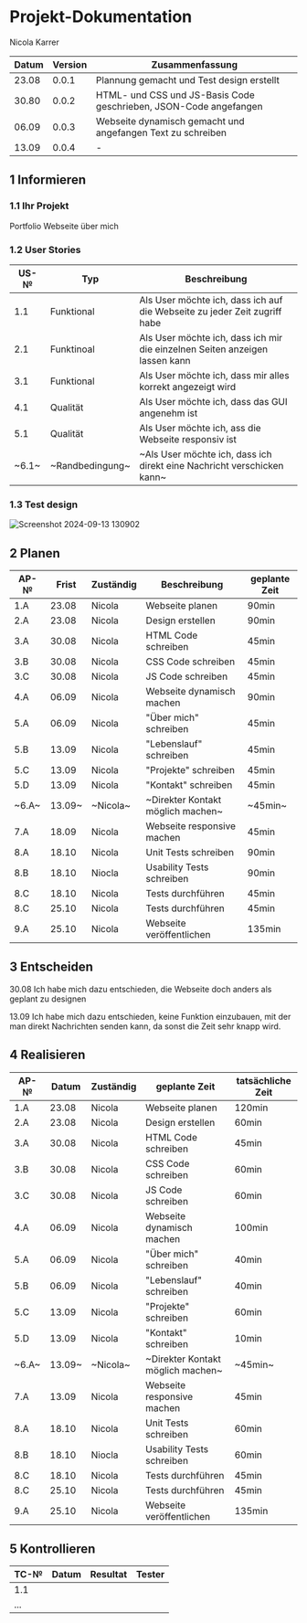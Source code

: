 # Projekt-Dokumentation

Nicola Karrer

| Datum | Version | Zusammenfassung                                              |
| ----- | ------- | ------------------------------------------------------------ |
| 23.08 | 0.0.1   | Plannung gemacht und Test design erstellt |
| 30.80 | 0.0.2   | HTML- und CSS und JS-Basis Code geschrieben, JSON-Code angefangen |
| 06.09 | 0.0.3   | Webseite dynamisch gemacht und angefangen Text zu schreiben |
| 13.09 | 0.0.4   | - |

## 1 Informieren

### 1.1 Ihr Projekt

Portfolio Webseite über mich

### 1.2 User Stories

| US-№ | Typ  | Beschreibung                       |
| ---- | ---- | ---------------------------------- |
| 1.1  | Funktional | Als User möchte ich, dass ich auf die Webseite zu jeder Zeit zugriff habe |
| 2.1  | Funktinoal | Als User möchte ich, dass ich mir die einzelnen Seiten anzeigen lassen kann  |
| 3.1  | Funktional | Als User möchte ich, dass mir alles korrekt angezeigt wird |
| 4.1  | Qualität | Als User möchte ich, dass das GUI angenehm ist |
| 5.1  | Qualität | Als User möchte ich, ass die Webseite responsiv ist |
| ~6.1~  | ~Randbedingung~ | ~Als User möchte ich, dass ich direkt eine Nachricht verschicken kann~ |

### 1.3 Test design

![Screenshot 2024-09-13 130902](https://github.com/user-attachments/assets/ef9a4a1d-2e08-4c7e-9032-edfed5957213)

## 2 Planen

| AP-№ | Frist | Zuständig | Beschreibung | geplante Zeit |
| ---- | ----- | --------- | ------------ | ------------- |
| 1.A  | 23.08 | Nicola | Webseite planen | 90min |
| 2.A  | 23.08 | Nicola | Design erstellen | 90min |
| 3.A  | 30.08 | Nicola | HTML Code schreiben | 45min |
| 3.B  | 30.08 | Nicola | CSS Code schreiben | 45min |
| 3.C  | 30.08 | Nicola | JS Code schreiben | 45min |
| 4.A  | 06.09 | Nicola | Webseite dynamisch machen | 90min |
| 5.A  | 06.09 | Nicola | "Über mich" schreiben | 45min |
| 5.B  | 13.09 | Nicola | "Lebenslauf" schreiben | 45min |
| 5.C  | 13.09 | Nicola | "Projekte" schreiben | 45min |
| 5.D  | 13.09 | Nicola | "Kontakt" schreiben | 45min |
| ~6.A~  | 13.09~ | ~Nicola~ | ~Direkter Kontakt möglich machen~ | ~45min~ |
| 7.A  | 18.09 | Nicola | Webseite responsive machen | 45min |
| 8.A  | 18.10 | Nicola | Unit Tests schreiben | 90min |
| 8.B  | 18.10 | Niocla | Usability Tests schreiben | 90min |
| 8.C  | 18.10 | Nicola | Tests durchführen | 45min |
| 8.C  | 25.10 | Nicola | Tests durchführen | 45min |
| 9.A  | 25.10 | Nicola | Webseite veröffentlichen | 135min |

## 3 Entscheiden

30.08 Ich habe mich dazu entschieden, die Webseite doch anders als geplant zu designen

13.09 Ich habe mich dazu entschieden, keine Funktion einzubauen, mit der man direkt Nachrichten senden kann,
da sonst die Zeit sehr knapp wird.

## 4 Realisieren

| AP-№ | Datum | Zuständig | geplante Zeit | tatsächliche Zeit |
| ---- | ----- | --------- | ------------- | ----------------- |
| 1.A  | 23.08 | Nicola | Webseite planen | 120min |
| 2.A  | 23.08 | Nicola | Design erstellen | 60min |
| 3.A  | 30.08 | Nicola | HTML Code schreiben | 45min |
| 3.B  | 30.08 | Nicola | CSS Code schreiben | 60min |
| 3.C  | 30.08 | Nicola | JS Code schreiben | 60min |
| 4.A  | 06.09 | Nicola | Webseite dynamisch machen | 100min |
| 5.A  | 06.09 | Nicola | "Über mich" schreiben | 40min |
| 5.B  | 06.09 | Nicola | "Lebenslauf" schreiben | 40min |
| 5.C  | 13.09 | Nicola | "Projekte" schreiben | 60min |
| 5.D  | 13.09 | Nicola | "Kontakt" schreiben | 10min |
| ~6.A~  | 13.09~ | ~Nicola~ | ~Direkter Kontakt möglich machen~ | ~45min~ |
| 7.A  | 13.09 | Nicola | Webseite responsive machen | 45min |
| 8.A  | 18.10 | Nicola | Unit Tests schreiben | 60min |
| 8.B  | 18.10 | Niocla | Usability Tests schreiben | 60min |
| 8.C  | 18.10 | Nicola | Tests durchführen | 45min |
| 8.C  | 25.10 | Nicola | Tests durchführen | 45min |
| 9.A  | 25.10 | Nicola | Webseite veröffentlichen | 135min |

## 5 Kontrollieren

| TC-№ | Datum | Resultat | Tester |
| ---- | ----- | -------- | ------ |
| 1.1  |       |          |        |
| ...  |       |          |        |
